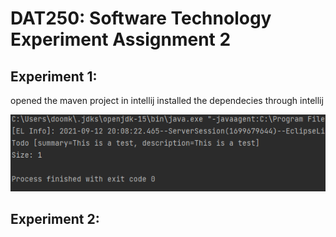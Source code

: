 # DAT250: Software Technology Experiment Assignment 2


## Experiment 1:


opened the maven project in intellij
installed the dependecies through intellij

![test](https://github.com/AHelplessStudent/dat250exp1-Handin/blob/main/Screenshot%202021-09-12%20201402.png)

## Experiment 2:



